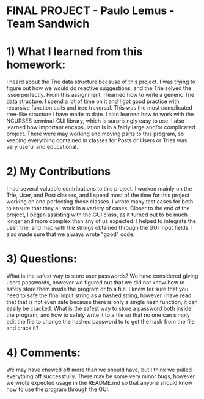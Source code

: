 # FINAL PROJECT - Paulo Lemus - Team Sandwich

# 1) What I learned from this homework:

I heard about the Trie data structure because of this project. I was trying to figure out how we would do reactive suggestions, and the Trie solved the issue perfectly. From this assignment, I learned how to write a generic Trie data structure. I spend a lot of time on it and I got good practice with recursive function calls and tree traversal. This was the most complicated tree-like structure I have made to date.
I also learned how to work with the NCURSES terminal-GUI library, which is surprisingly easy to use.
I also learned how important encapsulation is in a fairly large and/or complicated project. There were may working and moving parts to this program, so keeping everything contained in classes for Posts or Users or Tries was very useful and educational.

# 2) My Contributions

I had several valuable contributions to this project. I worked mainly on the Trie, User, and Post classes, and I spend most of the time for this project working on and perfecting those classes. I wrote many test cases for both to ensure that they all work in a variety of cases.
Closer to the end of the project, I began assisting with the GUI class, as it turned out to be much longer and more complex than any of us expected. I helped to integrate the user, trie, and map with the strings obtained through the GUI input fields.
I also made sure that we always wrote "good" code.

# 3) Questions:

What is the safest way to store user passwords? We have considered giving users passwords, however we figured out that we did not know how to safely store them inside the program or to a file. I know for sure that you need to safe the final input string as a hashed string, however I have read that that is not even safe because there is only a single hash function, it can easily be cracked.
What is the safest way to store a password both inside the program, and how to safely write it to a file so that no one can simply edit the file to change the hashed password to to get the hash from the file and crack it?

# 4) Comments:

We may have chewed off more than we should have, but I think we pulled everything off successfully. There may be some very minor bugs, however we wrote expected usage in the README.md so that anyone should know how to use the program through the GUI.

